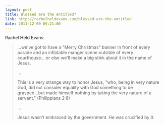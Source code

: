 ```yaml
---
layout: post
title: Blessed are the entitled?
link: http://rachelheldevans.com/blessed-are-the-entitled
date: 2011-12-09 09:21:00
---
```


Rachel Held Evans:
> ...we've got to have a "Merry Christmas" banner in front of every
> parade and an inflatable manger scene outsitde of every courthouse...
> or else we'll make a big stink about it in the name of Jesus.
> 
> ...
> 
> This is a very strange way to honor Jesus, "who, being in very nature
> God, did not consider equality with God something to be grasped...but
> made himself nothing by taking the very nature of a servant."
> (Philippians 2:8)
> 
> ...
> 
> Jesus wasn't embraced by the government. He was crucified by it.
